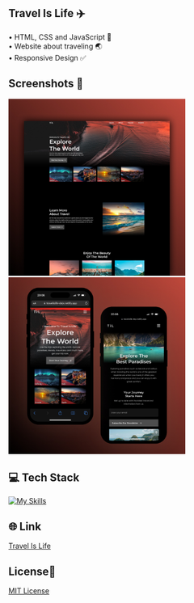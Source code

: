 ## Travel Is Life ✈️
• HTML, CSS and JavaScript 📂 <br>
• Website about traveling 🌏<br>
• Responsive Design ✅

## Screenshots 📱
<img src="img/1 Travel Is Life.jpg" width="350"> <img src="img/2 Travel Is Life.jpg" width="350">

## 💻 Tech Stack
[![My Skills](https://skillicons.dev/icons?i=html,css,javascript)](https://skillicons.dev)

## 🌐 Link
<a href="https://travel-is-life-dejvcodes.netlify.app/">Travel Is Life</a>

## License🔐
[MIT License](LICENSE)